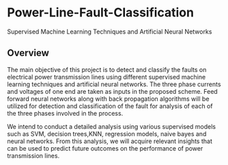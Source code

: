 # Power-Line-Fault-Classification
Supervised Machine Learning Techniques and Artificial Neural Networks
## Overview
The main objective of this project is to detect and classify the faults on electrical power transmission lines using different supervised machine learning techniques and artificial neural networks. 
The three phase currents and voltages of one end are taken as inputs in the proposed scheme. Feed forward neural networks along with back propagation algorithms will be utilized for detection and classification of the fault for analysis of each of the three phases involved in the process.

We intend to conduct a detailed analysis using various supervised models such as SVM, decision trees,KNN, regression models, naive bayes and neural networks. From this analysis, we will acquire relevant insights that can be used to predict future outcomes on the performance of power transmission lines. 

